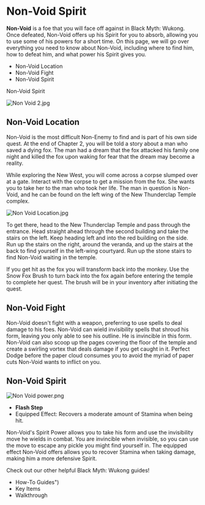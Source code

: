 # Non-Void Spirit

**Non-Void** is a foe that you will face off against in Black Myth: Wukong. Once defeated, Non-Void offers up his Spirit for you to absorb, allowing you to use some of his powers for a short time. On this page, we will go over everything you need to know about Non-Void, including where to find him, how to defeat him, and what power his Spirit gives you. 

  * Non-Void Location
  * Non-Void Fight
  * Non-Void Spirit

Non-Void Spirit

![Non Void 2.jpg](https://oyster.ignimgs.com/mediawiki/apis.ign.com/black-myth-wukong/c/c1/Non_Void_2.jpg)

## Non-Void Location

Non-Void is the most difficult Non-Enemy to find and is part of his own side quest. At the end of Chapter 2, you will be told a story about a man who saved a dying fox. The man had a dream that the fox attacked his family one night and killed the fox upon waking for fear that the dream may become a reality. 

While exploring the New West, you will come across a corpse slumped over at a gate. Interact with the corpse to get a mission from the fox. She wants you to take her to the man who took her life. The man in question is Non-Void, and he can be found on the left wing of the New Thunderclap Temple complex. 

![Non Void Location.jpg](https://oyster.ignimgs.com/mediawiki/apis.ign.com/black-myth-wukong/8/85/Non_Void_Location.jpg)

To get there, head to the New Thunderclap Temple and pass through the entrance. Head straight ahead through the second building and take the stairs on the left. Keep heading left and into the red building on the side. Run up the stairs on the right, around the veranda, and up the stairs at the back to find yourself in the left-wing courtyard. Run up the stone stairs to find Non-Void waiting in the temple. 

If you get hit as the fox you will transform back into the monkey. Use the Snow Fox Brush to turn back into the fox again before entering the temple to complete her quest. The brush will be in your inventory after initiating the quest.

## Non-Void Fight

Non-Void doesn't fight with a weapon, preferring to use spells to deal damage to his foes. Non-Void can wield invisibility spells that shroud his form, leaving you only able to see his outline. He is invincible in this form. Non-Void can also scoop up the pages covering the floor of the temple and create a swirling vortex that deals damage if you get caught in it. Perfect Dodge before the paper cloud consumes you to avoid the myriad of paper cuts Non-Void wants to inflict on you. 

## Non-Void Spirit

![Non Void power.png](https://oyster.ignimgs.com/mediawiki/apis.ign.com/black-myth-wukong/f/ff/Non_Void_power.png)

  * **Flash Step**
  * Equipped Effect: Recovers a moderate amount of Stamina when being hit. 

Non-Void's Spirit Power allows you to take his form and use the invisibility move he wields in combat. You are invincible when invisible, so you can use the move to escape any pickle you might find yourself in. The equipped effect Non-Void offers allows you to recover Stamina when taking damage, making him a more defensive Spirit. 

Check out our other helpful Black Myth: Wukong guides! 

  * How-To Guides")
  * Key Items
  * Walkthrough
